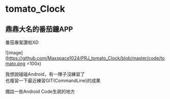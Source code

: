 # tomato_Clock

## 鼎鼎大名的番茄鐘APP

番茄專案讚啦XD

![image](https://github.com/Maxspace1024/PRJ_tomato_Clock/blob/master/code/tomato.png =100x)


我想說碰碰Android，有一陣子沒練習了<br/>
也複習一下最近練習GIT(CommandLine)的成果

備註一些Android Code生疏的地方

